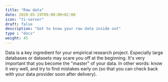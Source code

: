 ```yaml
---
title: "Raw data"
date: 2020-05-19T09:00:00+02:00
icon: "ti-server"
draft: false
description: "Get to know your raw data inside out"
type : "docs"
weight: 45
---
```


Data is a key ingredient for your empirical research project. Especially large databases or datasets may scare you off at the beginning. It's very important that you become the "master" of your data. In other words: know it very well, and try to find mistakes early on (so that you can check back with your data provider soon after delivery).
